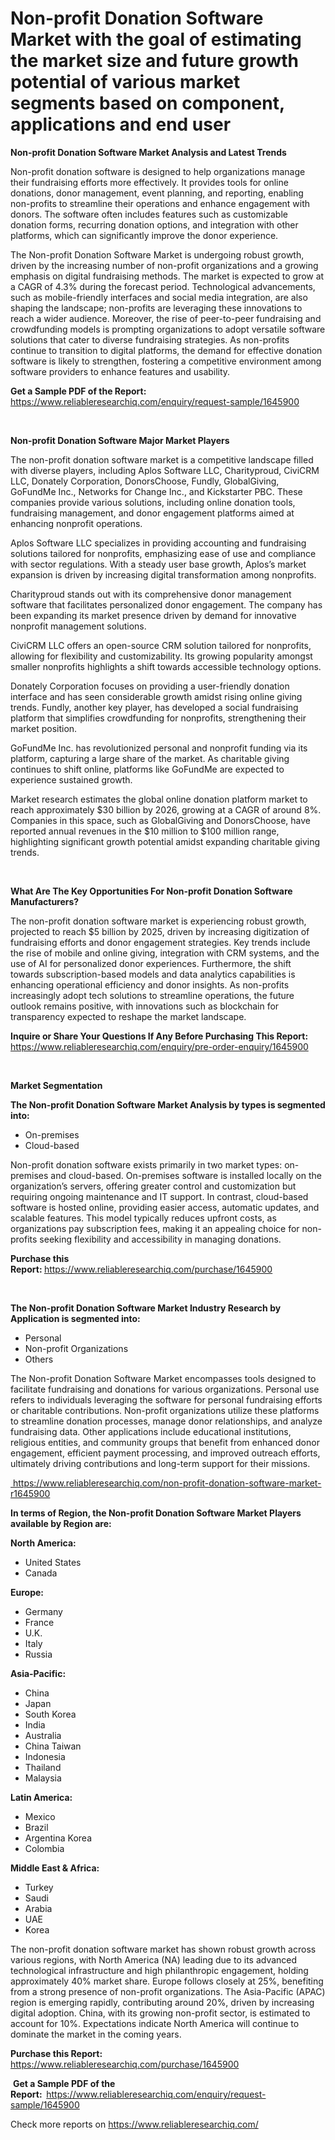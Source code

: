 <p><h1>Non-profit Donation Software Market with the goal of estimating the market size and future growth potential of various market segments based on component, applications and end user</h1></p><p><strong>Non-profit Donation Software Market Analysis and Latest Trends</strong></p>
<p><p>Non-profit donation software is designed to help organizations manage their fundraising efforts more effectively. It provides tools for online donations, donor management, event planning, and reporting, enabling non-profits to streamline their operations and enhance engagement with donors. The software often includes features such as customizable donation forms, recurring donation options, and integration with other platforms, which can significantly improve the donor experience.</p><p>The Non-profit Donation Software Market is undergoing robust growth, driven by the increasing number of non-profit organizations and a growing emphasis on digital fundraising methods. The market is expected to grow at a CAGR of 4.3% during the forecast period. Technological advancements, such as mobile-friendly interfaces and social media integration, are also shaping the landscape; non-profits are leveraging these innovations to reach a wider audience. Moreover, the rise of peer-to-peer fundraising and crowdfunding models is prompting organizations to adopt versatile software solutions that cater to diverse fundraising strategies. As non-profits continue to transition to digital platforms, the demand for effective donation software is likely to strengthen, fostering a competitive environment among software providers to enhance features and usability.</p></p>
<p><strong>Get a Sample PDF of the Report:&nbsp;</strong> <a href="https://www.reliableresearchiq.com/enquiry/request-sample/1645900?utm_campaign=2449&utm_medium=2&utm_source=Github&utm_content=ia&utm_term=29032025&utm_id=non-profit-donation-software">https://www.reliableresearchiq.com/enquiry/request-sample/1645900</a></p>
<p>&nbsp;</p>
<p><strong>Non-profit Donation Software Major Market Players</strong></p>
<p><p>The non-profit donation software market is a competitive landscape filled with diverse players, including Aplos Software LLC, Charityproud, CiviCRM LLC, Donately Corporation, DonorsChoose, Fundly, GlobalGiving, GoFundMe Inc., Networks for Change Inc., and Kickstarter PBC. These companies provide various solutions, including online donation tools, fundraising management, and donor engagement platforms aimed at enhancing nonprofit operations.</p><p>Aplos Software LLC specializes in providing accounting and fundraising solutions tailored for nonprofits, emphasizing ease of use and compliance with sector regulations. With a steady user base growth, Aplos’s market expansion is driven by increasing digital transformation among nonprofits.</p><p>Charityproud stands out with its comprehensive donor management software that facilitates personalized donor engagement. The company has been expanding its market presence driven by demand for innovative nonprofit management solutions.</p><p>CiviCRM LLC offers an open-source CRM solution tailored for nonprofits, allowing for flexibility and customizability. Its growing popularity amongst smaller nonprofits highlights a shift towards accessible technology options. </p><p>Donately Corporation focuses on providing a user-friendly donation interface and has seen considerable growth amidst rising online giving trends. Fundly, another key player, has developed a social fundraising platform that simplifies crowdfunding for nonprofits, strengthening their market position.</p><p>GoFundMe Inc. has revolutionized personal and nonprofit funding via its platform, capturing a large share of the market. As charitable giving continues to shift online, platforms like GoFundMe are expected to experience sustained growth.</p><p>Market research estimates the global online donation platform market to reach approximately $30 billion by 2026, growing at a CAGR of around 8%. Companies in this space, such as GlobalGiving and DonorsChoose, have reported annual revenues in the $10 million to $100 million range, highlighting significant growth potential amidst expanding charitable giving trends.</p></p>
<p>&nbsp;</p>
<p><strong>What Are The Key Opportunities For Non-profit Donation Software Manufacturers?</strong></p>
<p><p>The non-profit donation software market is experiencing robust growth, projected to reach $5 billion by 2025, driven by increasing digitization of fundraising efforts and donor engagement strategies. Key trends include the rise of mobile and online giving, integration with CRM systems, and the use of AI for personalized donor experiences. Furthermore, the shift towards subscription-based models and data analytics capabilities is enhancing operational efficiency and donor insights. As non-profits increasingly adopt tech solutions to streamline operations, the future outlook remains positive, with innovations such as blockchain for transparency expected to reshape the market landscape.</p></p>
<p><strong>Inquire or Share Your Questions If Any Before Purchasing This Report:</strong> <a href="https://www.reliableresearchiq.com/enquiry/pre-order-enquiry/1645900?utm_campaign=2449&utm_medium=2&utm_source=Github&utm_content=ia&utm_term=29032025&utm_id=non-profit-donation-software">https://www.reliableresearchiq.com/enquiry/pre-order-enquiry/1645900</a></p>
<p>&nbsp;</p>
<p><strong>Market Segmentation</strong></p>
<p><strong>The Non-profit Donation Software Market Analysis by types is segmented into:</strong></p>
<p><ul><li>On-premises</li><li>Cloud-based</li></ul></p>
<p><p>Non-profit donation software exists primarily in two market types: on-premises and cloud-based. On-premises software is installed locally on the organization’s servers, offering greater control and customization but requiring ongoing maintenance and IT support. In contrast, cloud-based software is hosted online, providing easier access, automatic updates, and scalable features. This model typically reduces upfront costs, as organizations pay subscription fees, making it an appealing choice for non-profits seeking flexibility and accessibility in managing donations.</p></p>
<p><strong>Purchase this Report:&nbsp;</strong><a href="https://www.reliableresearchiq.com/purchase/1645900?utm_campaign=2449&utm_medium=2&utm_source=Github&utm_content=ia&utm_term=29032025&utm_id=non-profit-donation-software">https://www.reliableresearchiq.com/purchase/1645900</a></p>
<p>&nbsp;</p>
<p><strong>The Non-profit Donation Software Market Industry Research by Application is segmented into:</strong></p>
<p><ul><li>Personal</li><li>Non-profit Organizations</li><li>Others</li></ul></p>
<p><p>The Non-profit Donation Software Market encompasses tools designed to facilitate fundraising and donations for various organizations. Personal use refers to individuals leveraging the software for personal fundraising efforts or charitable contributions. Non-profit organizations utilize these platforms to streamline donation processes, manage donor relationships, and analyze fundraising data. Other applications include educational institutions, religious entities, and community groups that benefit from enhanced donor engagement, efficient payment processing, and improved outreach efforts, ultimately driving contributions and long-term support for their missions.</p></p>
<p><a href="https://www.reliableresearchiq.com/non-profit-donation-software-market-r1645900?utm_campaign=2449&utm_medium=2&utm_source=Github&utm_content=ia&utm_term=29032025&utm_id=non-profit-donation-software">&nbsp;https://www.reliableresearchiq.com/non-profit-donation-software-market-r1645900</a></p>
<p><strong>In terms of Region, the Non-profit Donation Software Market Players available by Region are:</strong></p>
<p>
    <p> <strong> North America: </strong>
        <ul>
            <li>United States</li>
            <li>Canada</li>
        </ul>
        </p> 
    <p> <strong> Europe: </strong>
        <ul>
            <li>Germany</li>
            <li>France</li>
            <li>U.K.</li>
            <li>Italy</li>
            <li>Russia</li>
        </ul>
        </p> 
    <p> <strong> Asia-Pacific: </strong>
        <ul>
            <li>China</li>
            <li>Japan</li>
            <li>South Korea</li>
            <li>India</li>
            <li>Australia</li>
            <li>China Taiwan</li>
            <li>Indonesia</li>
            <li>Thailand</li>
            <li>Malaysia</li>
        </ul>
        </p> 
    <p> <strong> Latin America: </strong>
        <ul>
            <li>Mexico</li>
            <li>Brazil</li>
            <li>Argentina Korea</li>
            <li>Colombia</li>
        </ul>
        </p> 
    <p> <strong> Middle East & Africa: </strong>
        <ul>
            <li>Turkey</li>
            <li>Saudi</li>
            <li>Arabia</li>
            <li>UAE</li>
            <li>Korea</li>
        </ul>
    </p>
    </p>
<p><p>The non-profit donation software market has shown robust growth across various regions, with North America (NA) leading due to its advanced technological infrastructure and high philanthropic engagement, holding approximately 40% market share. Europe follows closely at 25%, benefiting from a strong presence of non-profit organizations. The Asia-Pacific (APAC) region is emerging rapidly, contributing around 20%, driven by increasing digital adoption. China, with its growing non-profit sector, is estimated to account for 10%. Expectations indicate North America will continue to dominate the market in the coming years.</p></p>
<p><strong>Purchase this Report: </strong><a href="https://www.reliableresearchiq.com/purchase/1645900?utm_campaign=2449&utm_medium=2&utm_source=Github&utm_content=ia&utm_term=29032025&utm_id=non-profit-donation-software">https://www.reliableresearchiq.com/purchase/1645900</a></p>
<p>&nbsp;<strong>Get a Sample PDF of the Report:&nbsp;&nbsp;</strong><a href="https://www.reliableresearchiq.com/enquiry/request-sample/1645900?utm_campaign=2449&utm_medium=2&utm_source=Github&utm_content=ia&utm_term=29032025&utm_id=non-profit-donation-software">https://www.reliableresearchiq.com/enquiry/request-sample/1645900</a></p>
<p><strong></strong></p>
<p>Check more reports on <a href="https://www.reliableresearchiq.com/?utm_campaign=2449&utm_medium=2&utm_source=Github&utm_content=ia&utm_term=29032025&utm_id=non-profit-donation-software">https://www.reliableresearchiq.com/</a></p>